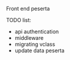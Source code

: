 Front end peserta

TODO list:
- api authentication
- middleware
- migrating vclass
- update data peserta